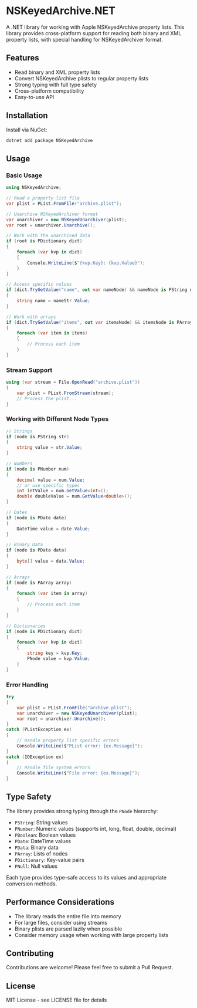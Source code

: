 # NSKeyedArchive.NET

A .NET library for working with Apple NSKeyedArchive property lists. This library provides cross-platform support for reading both binary and XML property lists, with special handling for NSKeyedArchiver format.

## Features

- Read binary and XML property lists
- Convert NSKeyedArchive plists to regular property lists
- Strong typing with full type safety
- Cross-platform compatibility
- Easy-to-use API

## Installation

Install via NuGet:

```bash
dotnet add package NSKeyedArchive
```

## Usage

### Basic Usage

```csharp
using NSKeyedArchive;

// Read a property list file
var plist = PList.FromFile("archive.plist");

// Unarchive NSKeyedArchiver format
var unarchiver = new NSKeyedUnarchiver(plist);
var root = unarchiver.Unarchive();

// Work with the unarchived data
if (root is PDictionary dict)
{
    foreach (var kvp in dict)
    {
        Console.WriteLine($"{kvp.Key}: {kvp.Value}");
    }
}

// Access specific values
if (dict.TryGetValue("name", out var nameNode) && nameNode is PString nameStr)
{
    string name = nameStr.Value;
}

// Work with arrays
if (dict.TryGetValue("items", out var itemsNode) && itemsNode is PArray items)
{
    foreach (var item in items)
    {
        // Process each item
    }
}
```

### Stream Support

```csharp
using (var stream = File.OpenRead("archive.plist"))
{
    var plist = PList.FromStream(stream);
    // Process the plist...
}
```

### Working with Different Node Types

```csharp
// Strings
if (node is PString str)
{
    string value = str.Value;
}

// Numbers
if (node is PNumber num)
{
    decimal value = num.Value;
    // or use specific types
    int intValue = num.GetValue<int>();
    double doubleValue = num.GetValue<double>();
}

// Dates
if (node is PDate date)
{
    DateTime value = date.Value;
}

// Binary Data
if (node is PData data)
{
    byte[] value = data.Value;
}

// Arrays
if (node is PArray array)
{
    foreach (var item in array)
    {
        // Process each item
    }
}

// Dictionaries
if (node is PDictionary dict)
{
    foreach (var kvp in dict)
    {
        string key = kvp.Key;
        PNode value = kvp.Value;
    }
}
```

### Error Handling

```csharp
try
{
    var plist = PList.FromFile("archive.plist");
    var unarchiver = new NSKeyedUnarchiver(plist);
    var root = unarchiver.Unarchive();
}
catch (PListException ex)
{
    // Handle property list specific errors
    Console.WriteLine($"PList error: {ex.Message}");
}
catch (IOException ex)
{
    // Handle file system errors
    Console.WriteLine($"File error: {ex.Message}");
}
```

## Type Safety

The library provides strong typing through the `PNode` hierarchy:

- `PString`: String values
- `PNumber`: Numeric values (supports int, long, float, double, decimal)
- `PBoolean`: Boolean values
- `PDate`: DateTime values
- `PData`: Binary data
- `PArray`: Lists of nodes
- `PDictionary`: Key-value pairs
- `PNull`: Null values

Each type provides type-safe access to its values and appropriate conversion methods.

## Performance Considerations

- The library reads the entire file into memory
- For large files, consider using streams
- Binary plists are parsed lazily when possible
- Consider memory usage when working with large property lists

## Contributing

Contributions are welcome! Please feel free to submit a Pull Request.

## License

MIT License - see LICENSE file for details

